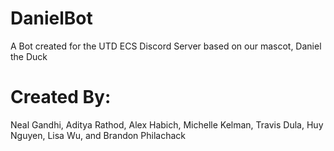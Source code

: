 # DanielBot
A Bot created for the UTD ECS Discord Server based on our mascot, Daniel the Duck


# Created By:
Neal Gandhi, Aditya Rathod, Alex Habich, Michelle Kelman, Travis Dula, Huy Nguyen, Lisa Wu, and Brandon Philachack

